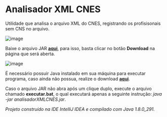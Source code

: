 # Analisador XML CNES
Utilidade que analisa o arquivo XML do CNES, registrando os profisisonais sem CNS no arquivo.

![image](https://user-images.githubusercontent.com/16089829/141659209-eb35b77b-b8b4-4b74-a2a3-626f825ab4b9.png)

Baixe o arquivo JAR **[aqui](https://github.com/rodrigoCucick/analisadorXMLCNES/blob/main/app.zip)**, para isso, basta clicar no botão **Download** na página que será aberta.

![image](https://user-images.githubusercontent.com/16089829/141659229-9d64eaf3-ac5e-49fa-8682-33c9f11db982.png)

É necessário possuir Java instalado em sua máquina para executar programa, caso ainda não possua, realize o download **[aqui](https://www.java.com/pt-BR/download/ie_manual.jsp?locale=pt_BR)**.

Caso o arquivo JAR não abra após um clique duplo, execute o arquivo chamado **executar.bat**, o qual executará apenas a seguinte instrução: *java -jar analisadorXMLCNES.jar*.

*Projeto construído na IDE IntelliJ IDEA e compilado com Java 1.8.0_291.*
